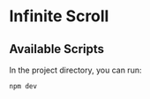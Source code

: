 # Infinite Scroll

## Available Scripts

In the project directory, you can run:

```bash
npm dev
```
